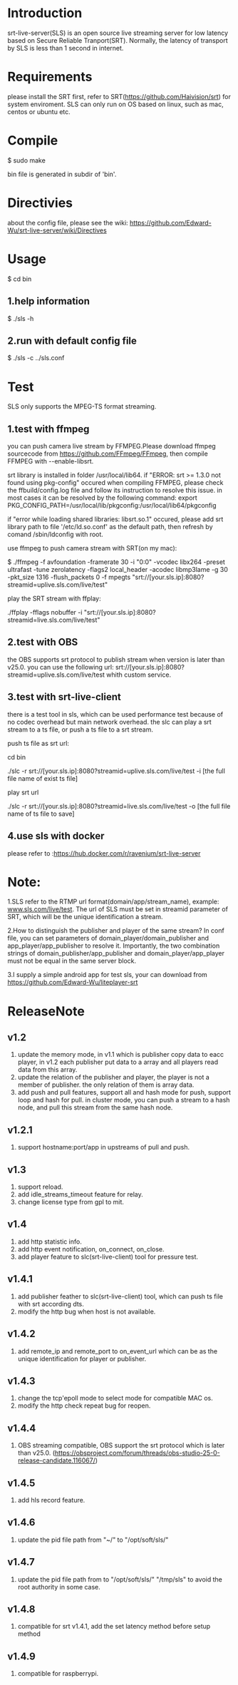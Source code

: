 Introduction
============

srt-live-server(SLS) is an open source live streaming server for low latency based on Secure Reliable Tranport(SRT).
Normally, the latency of transport by SLS is less than 1 second in internet.


Requirements
============

please install the SRT first, refer to SRT(https://github.com/Haivision/srt) for system enviroment.
SLS can only run on OS based on linux, such as mac, centos or ubuntu etc.

Compile
=======

$ sudo make

bin file is generated in subdir of 'bin'.

Directivies
===========

about the config file, please see the wiki:
https://github.com/Edward-Wu/srt-live-server/wiki/Directives

Usage
=====

$ cd bin

1.help information
------------------
$ ./sls -h

2.run with default config file
------------------------------
$ ./sls -c ../sls.conf

Test
====

SLS only supports the MPEG-TS format streaming. 

1.test with ffmpeg
------------------

you can push camera live stream by FFMPEG.Please download ffmpeg sourcecode from https://github.com/FFmpeg/FFmpeg, then compile FFMPEG with --enable-libsrt. 

srt library is installed in folder /usr/local/lib64.
if "ERROR: srt >= 1.3.0 not found using pkg-config" occured when compiling FFMPEG, please check the ffbuild/config.log file and follow its instruction to resolve this issue. in most cases it can be resolved by the following command:
export PKG_CONFIG_PATH=/usr/local/lib/pkgconfig:/usr/local/lib64/pkgconfig

if "error while loading shared libraries: libsrt.so.1" occured, please add srt library path to file '/etc/ld.so.conf' as the default path, then refresh by comand /sbin/ldconfig with root.


use ffmpeg to push camera stream with SRT(on my mac):

$ ./ffmpeg -f avfoundation -framerate 30 -i "0:0" -vcodec libx264  -preset ultrafast -tune zerolatency -flags2 local_header  -acodec libmp3lame -g  30 -pkt_size 1316 -flush_packets 0 -f mpegts "srt://[your.sls.ip]:8080?streamid=uplive.sls.com/live/test"


play the SRT stream with ffplay:

./ffplay -fflags nobuffer -i "srt://[your.sls.ip]:8080?streamid=live.sls.com/live/test"


2.test with OBS
---------------

the OBS supports srt protocol to publish stream when version is later than v25.0. you can use the following url:
srt://[your.sls.ip]:8080?streamid=uplive.sls.com/live/test
whith custom service.

3.test with srt-live-client
---------------------------

there is a test tool in sls, which can be used performance test because of no codec overhead but main network overhead. the slc can play a srt stream to a ts file, or push a ts file to a srt stream.

push ts file as srt url:

cd bin

./slc -r srt://[your.sls.ip]:8080?streamid=uplive.sls.com/live/test -i [the full file name of exist ts file]

play srt url

./slc -r srt://[your.sls.ip]:8080?streamid=live.sls.com/live/test -o [the full file name of ts file to save]

4.use sls with docker
---------------------------
please refer to :https://hub.docker.com/r/ravenium/srt-live-server

Note:
=====

1.SLS refer to the RTMP url format(domain/app/stream_name), example: www.sls.com/live/test. The url of SLS must be set in streamid parameter of SRT, which will be the unique identification a stream.

2.How to distinguish the publisher and player of the same stream? In conf file, you can set parameters of domain_player/domain_publisher and app_player/app_publisher to resolve it. Importantly, the two combination strings of domain_publisher/app_publisher and domain_player/app_player must not be equal in the same server block.

3.I supply a simple android app for test sls, your can download from https://github.com/Edward-Wu/liteplayer-srt

ReleaseNote
============

v1.2
----
1. update the memory mode, in v1.1 which is publisher copy data to eacc player, in v1.2 each publisher put data to a array and all players read data from this array.
2. update the relation of the publisher and player, the player is not a member of publisher. the only relation of them is array data.
3. add push and pull features, support all and hash mode for push, support loop and hash for pull. in cluster mode, you can push a stream to a hash node, and pull this stream from the same hash node.

v1.2.1
------
1. support hostname:port/app in upstreams of pull and push.

v1.3
----
1. support reload.
2. add idle_streams_timeout feature for relay.
3. change license type from gpl to mit.

v1.4
----
1. add http statistic info.
2. add http event notification, on_connect, on_close.
3. add player feature to slc(srt-live-client) tool for pressure test.

v1.4.1
------
1. add publisher feather to slc(srt-live-client) tool, which can push ts file with srt according dts.
2. modify the http bug when host is not available.

v1.4.2
------
1. add remote_ip and remote_port to on_event_url which can be as the unique identification for player or publisher.

v1.4.3
------
1. change the tcp'epoll mode to select mode for compatible MAC os.
2. modify the http check repeat bug for reopen.  

v1.4.4
------
1. OBS streaming compatible, OBS support the srt protocol which is later than v25.0.
(https://obsproject.com/forum/threads/obs-studio-25-0-release-candidate.116067/)

v1.4.5
------
1. add hls record feature.

v1.4.6
------
1. update the pid file path from "~/" to "/opt/soft/sls/"

v1.4.7
------
1. update the pid file path from to "/opt/soft/sls/" "/tmp/sls" to avoid the root authority in some case.


v1.4.8
------
1. compatible for srt v1.4.1, add the set latency method before setup method 


v1.4.9
------
1. compatible for raspberrypi.



